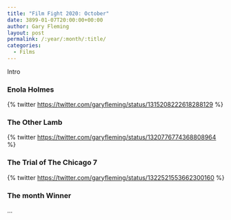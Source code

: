 ```yaml
---
title: "Film Fight 2020: October"
date: 3899-01-07T20:00:00+00:00
author: Gary Fleming
layout: post
permalink: /:year/:month/:title/
categories:
  - Films
---
```


Intro

### Enola Holmes

{% twitter https://twitter.com/garyfleming/status/1315208222618288129 %}

### The Other Lamb

{% twitter https://twitter.com/garyfleming/status/1320776774368808964 %}

### The Trial of The Chicago 7

{% twitter https://twitter.com/garyfleming/status/1322521553662300160 %}



### The month Winner

...
